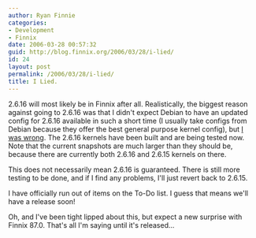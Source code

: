 ```yaml
---
author: Ryan Finnie
categories:
- Development
- Finnix
date: 2006-03-28 00:57:32
guid: http://blog.finnix.org/2006/03/28/i-lied/
id: 24
layout: post
permalink: /2006/03/28/i-lied/
title: I Lied.
---
```

2.6.16 will most likely be in Finnix after all. Realistically, the biggest reason against going to 2.6.16 was that I didn't expect Debian to have an updated config for 2.6.16 available in such a short time (I usually take configs from Debian because they offer the best general purpose kernel config), but [I was wrong](http://packages.debian.org/linux-source-2.6.16). The 2.6.16 kernels have been built and are being tested now. Note that the current snapshots are much larger than they should be, because there are currently both 2.6.16 and 2.6.15 kernels on there.

This does not necessarily mean 2.6.16 is guaranteed. There is still more testing to be done, and if I find any problems, I'll just revert back to 2.6.15.

I have officially run out of items on the To-Do list. I guess that means we'll have a release soon!

Oh, and I've been tight lipped about this, but expect a new surprise with Finnix 87.0. That's all I'm saying until it's released...
